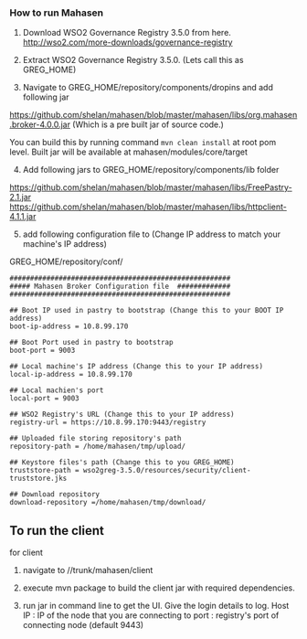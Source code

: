 ### How to run Mahasen ###

1) Download WSO2 Governance Registry 3.5.0 from here.
http://wso2.com/more-downloads/governance-registry

2) Extract WSO2 Governance Registry 3.5.0. (Lets call this as GREG_HOME)

3) Navigate to GREG_HOME/repository/components/dropins and add following jar

https://github.com/shelan/mahasen/blob/master/mahasen/libs/org.mahasen.broker-4.0.0.jar (Which is a pre built jar of source code.)

You can build this by running command ``mvn clean install`` at root pom level. Built jar will be available at mahasen/modules/core/target


4) Add following jars to GREG_HOME/repository/components/lib folder

https://github.com/shelan/mahasen/blob/master/mahasen/libs/FreePastry-2.1.jar
https://github.com/shelan/mahasen/blob/master/mahasen/libs/httpclient-4.1.1.jar

5) add following configuration file to  (Change IP address to match your machine's IP address)

GREG_HOME/repository/conf/

```
######################################################
##### Mahasen Broker Configuration file  #############
######################################################
 
## Boot IP used in pastry to bootstrap (Change this to your BOOT IP address)
boot-ip-address = 10.8.99.170
 
## Boot Port used in pastry to bootstrap
boot-port = 9003
 
## Local machine's IP address (Change this to your IP address)
local-ip-address = 10.8.99.170
 
## Local machien's port
local-port = 9003
 
## WSO2 Registry's URL (Change this to your IP address)
registry-url = https://10.8.99.170:9443/registry
 
## Uploaded file storing repository's path
repository-path = /home/mahasen/tmp/upload/
 
## Keystore files's path (Change this to you GREG_HOME)
truststore-path = wso2greg-3.5.0/resources/security/client-truststore.jks
 
## Download repository
download-repository =/home/mahasen/tmp/download/

```

## To run the client

for client
1) navigate to /<sourceroot>/trunk/mahasen/client

2) execute mvn package to build the client jar with required dependencies.

3) run jar in command line to get the UI.
Give the login details to log.
Host IP : IP of the node that you are connecting to
port : registry's port of connecting node (default 9443)



